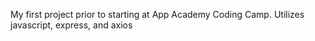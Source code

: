 My first project prior to starting at App Academy Coding Camp. Utilizes javascript, express, and axios
